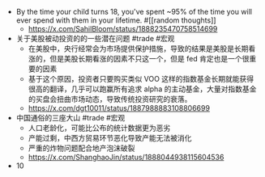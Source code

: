 - By the time your child turns 18, you've spent ~95% of the time you will ever spend with them in your lifetime. #[[random thoughts]]
	- https://x.com/SahilBloom/status/1888235470758514699
- 关于美股被动投资的的一些潜在问题 #trade #宏观
	- 在美股中，央行经常会为市场提供保护措施，导致的结果是美股是长期看涨的，但是美股长期看涨的因素不只这一个，但是 fed 肯定也是一个很重要的因素
	- 基于这个原因，投资者只要购买类似 VOO 这样的指数基金长期就能获得很高的翻译，几乎可以跑赢所有追求 alpha 的主动基金，大量对指数基金的买盘会扭曲市场动态，导致传统投资研究的衰落。
	- https://x.com/dgt10011/status/1887988883108806699
- 中国通俗的三座大山 #trade #宏观
	- 人口老龄化，可能比公布的统计数据更为恶劣
	- 产能过剩，中西方贸易环节恶化导致产能无法被消化
	- 严重的炸物问题配合地产泡沫破裂
	- https://x.com/ShanghaoJin/status/1888044938115604536
- 10